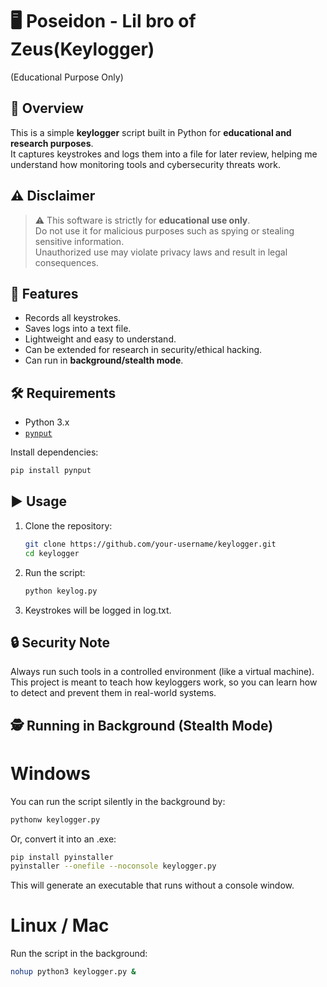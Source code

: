 # 🖥️  Poseidon - Lil bro of Zeus(Keylogger)
(Educational Purpose Only)

## 📌 Overview
This is a simple **keylogger** script built in Python for **educational and research purposes**.  
It captures keystrokes and logs them into a file for later review, helping me understand how monitoring tools and cybersecurity threats work.  

## ⚠️ Disclaimer
> ⚠️ This software is strictly for **educational use only**.  
> Do not use it for malicious purposes such as spying or stealing sensitive information.  
> Unauthorized use may violate privacy laws and result in legal consequences.  

## 🚀 Features
- Records all keystrokes.
- Saves logs into a text file.
- Lightweight and easy to understand.
- Can be extended for research in security/ethical hacking.
- Can run in **background/stealth mode**.

## 🛠️ Requirements
- Python 3.x
- [`pynput`](https://pypi.org/project/pynput/)

Install dependencies:
```bash
pip install pynput
```

## ▶️ Usage
1. Clone the repository:
   ```bash
   git clone https://github.com/your-username/keylogger.git
   cd keylogger
   ```
2. Run the script:
   ```bash
   python keylog.py
   ```
3. Keystrokes will be logged in log.txt.

## 🔒 Security Note
Always run such tools in a controlled environment (like a virtual machine).
This project is meant to teach how keyloggers work, so you can learn how to detect and prevent them in real-world systems.

## 🕵️ Running in Background (Stealth Mode)

# Windows
You can run the script silently in the background by:
```bash
pythonw keylogger.py
```
Or, convert it into an .exe:
```bash
pip install pyinstaller
pyinstaller --onefile --noconsole keylogger.py
```
This will generate an executable that runs without a console window.

# Linux / Mac
Run the script in the background:
```bash
nohup python3 keylogger.py &
```
